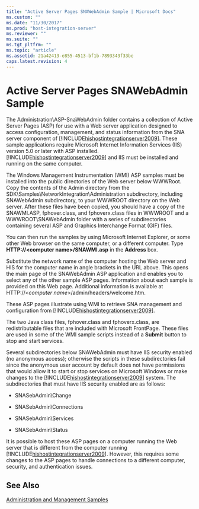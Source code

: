 ```yaml
---
title: "Active Server Pages SNAWebAdmin Sample | Microsoft Docs"
ms.custom: ""
ms.date: "11/30/2017"
ms.prod: "host-integration-server"
ms.reviewer: ""
ms.suite: ""
ms.tgt_pltfrm: ""
ms.topic: "article"
ms.assetid: 21a42413-e855-4513-bf1b-7893343f33be
caps.latest.revision: 4
---
```

# Active Server Pages SNAWebAdmin Sample
The Administration\ASP-SnaWebAdmin folder contains a collection of Active Server Pages (ASP) for use with a Web server application designed to access configuration, management, and status information from the SNA server component of [!INCLUDE[hishostintegrationserver2009](../includes/hishostintegrationserver2009-md.md)]. These sample applications require Microsoft Internet Information Services (IIS) version 5.0 or later with ASP installed. [!INCLUDE[hishostintegrationserver2009](../includes/hishostintegrationserver2009-md.md)] and IIS must be installed and running on the same computer.  
  
 The Windows Management Instrumentation (WMI) ASP samples must be installed into the public directories of the Web server below WWWRoot. Copy the contents of the Admin directory from the SDK\Samples\NetworkIntegration\Administration subdirectory, including SNAWebAdmin subdirectory, to your WWWROOT directory on the Web server. After these files have been copied, you should have a copy of the SNAWMI.ASP, fphover.class, and fphoverx.class files in WWWROOT and a WWWROOT\SNAWebAdmin folder with a series of subdirectories containing several ASP and Graphics Interchange Format (GIF) files.  
  
 You can then run the samples by using Microsoft Internet Explorer, or some other Web browser on the same computer, or a different computer. Type **HTTP://\<computer name>/SNAWMI.asp** in the **Address** box.  
  
 Substitute the network name of the computer hosting the Web server and HIS for the computer name in angle brackets in the URL above. This opens the main page of the SNAWebAdmin ASP application and enables you to select any of the other sample ASP pages. Information about each sample is provided on this Web page. Additional information is available at HTTP://\<*computer name*>/admin/headers/welcome.htm.  
  
 These ASP pages illustrate using WMI to retrieve SNA management and configuration from [!INCLUDE[hishostintegrationserver2009](../includes/hishostintegrationserver2009-md.md)].  
  
 The two Java class files, fphover.class and fphoverx.class, are redistributable files that are included with Microsoft FrontPage. These files are used in some of the WMI sample scripts instead of a **Submit** button to stop and start services.  
  
 Several subdirectories below SNAWebAdmin must have IIS security enabled (no anonymous access); otherwise the scripts in these subdirectories fail since the anonymous user account by default does not have permissions that would allow it to start or stop services on Microsoft Windows or make changes to the [!INCLUDE[hishostintegrationserver2009](../includes/hishostintegrationserver2009-md.md)] system. The subdirectories that must have IIS security enabled are as follows:  
  
-   SNASebAdmin\Change  
  
-   SNASebAdmin\Connections  
  
-   SNASebAdmin\Services  
  
-   SNASebAdmin\Status  
  
 It is possible to host these ASP pages on a computer running the Web server that is different from the computer running [!INCLUDE[hishostintegrationserver2009](../includes/hishostintegrationserver2009-md.md)]. However, this requires some changes to the ASP pages to handle connections to a different computer, security, and authentication issues.  
  
## See Also  
 [Administration and Management Samples](../core/administration-and-management-samples.md)